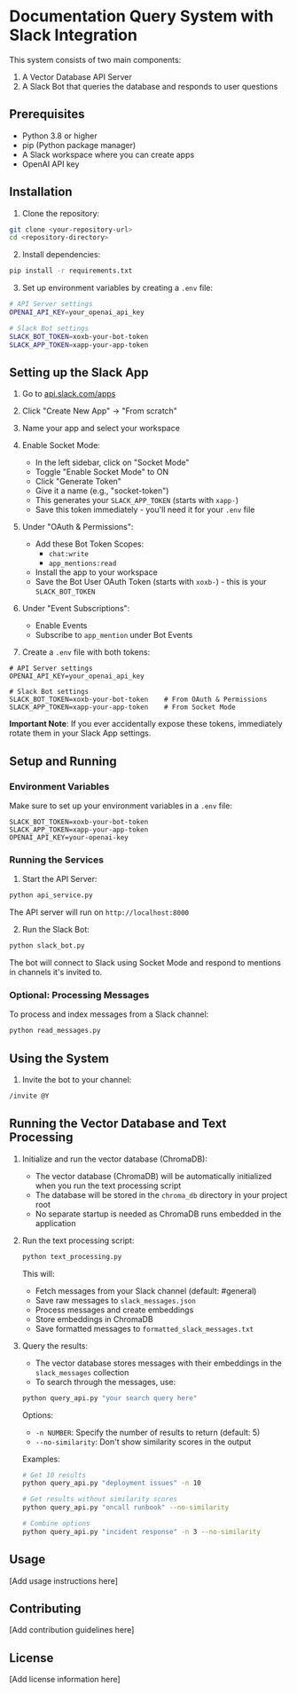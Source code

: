 # Documentation Query System with Slack Integration

This system consists of two main components:
1. A Vector Database API Server
2. A Slack Bot that queries the database and responds to user questions

## Prerequisites

- Python 3.8 or higher
- pip (Python package manager)
- A Slack workspace where you can create apps
- OpenAI API key

## Installation

1. Clone the repository:
```bash
git clone <your-repository-url>
cd <repository-directory>
```

2. Install dependencies:
```bash
pip install -r requirements.txt
```

3. Set up environment variables by creating a `.env` file:
```bash
# API Server settings
OPENAI_API_KEY=your_openai_api_key

# Slack Bot settings
SLACK_BOT_TOKEN=xoxb-your-bot-token
SLACK_APP_TOKEN=xapp-your-app-token
```

## Setting up the Slack App

1. Go to [api.slack.com/apps](https://api.slack.com/apps)
2. Click "Create New App" → "From scratch"
3. Name your app and select your workspace

4. Enable Socket Mode:
   - In the left sidebar, click on "Socket Mode"
   - Toggle "Enable Socket Mode" to ON
   - Click "Generate Token"
   - Give it a name (e.g., "socket-token")
   - This generates your `SLACK_APP_TOKEN` (starts with `xapp-`)
   - Save this token immediately - you'll need it for your `.env` file

5. Under "OAuth & Permissions":
   - Add these Bot Token Scopes:
     - `chat:write`
     - `app_mentions:read`
   - Install the app to your workspace
   - Save the Bot User OAuth Token (starts with `xoxb-`) - this is your `SLACK_BOT_TOKEN`

6. Under "Event Subscriptions":
   - Enable Events
   - Subscribe to `app_mention` under Bot Events

7. Create a `.env` file with both tokens:
```env
# API Server settings
OPENAI_API_KEY=your_openai_api_key

# Slack Bot settings
SLACK_BOT_TOKEN=xoxb-your-bot-token    # From OAuth & Permissions
SLACK_APP_TOKEN=xapp-your-app-token    # From Socket Mode
```

**Important Note**: If you ever accidentally expose these tokens, immediately rotate them in your Slack App settings.

## Setup and Running

### Environment Variables
Make sure to set up your environment variables in a `.env` file:
```env
SLACK_BOT_TOKEN=xoxb-your-bot-token
SLACK_APP_TOKEN=xapp-your-app-token
OPENAI_API_KEY=your-openai-key
```

### Running the Services

1. Start the API Server:
```bash
python api_service.py
```
The API server will run on `http://localhost:8000`

2. Run the Slack Bot:
```bash
python slack_bot.py
```

The bot will connect to Slack using Socket Mode and respond to mentions in channels it's invited to.

### Optional: Processing Messages
To process and index messages from a Slack channel:
```bash
python read_messages.py
```

## Using the System

1. Invite the bot to your channel:
```bash
/invite @Y
```

## Running the Vector Database and Text Processing

1. Initialize and run the vector database (ChromaDB):
   - The vector database (ChromaDB) will be automatically initialized when you run the text processing script
   - The database will be stored in the `chroma_db` directory in your project root
   - No separate startup is needed as ChromaDB runs embedded in the application

2. Run the text processing script:
   ```bash
   python text_processing.py
   ```
   This will:
   - Fetch messages from your Slack channel (default: #general)
   - Save raw messages to `slack_messages.json`
   - Process messages and create embeddings
   - Store embeddings in ChromaDB
   - Save formatted messages to `formatted_slack_messages.txt`

3. Query the results:
   - The vector database stores messages with their embeddings in the `slack_messages` collection
   - To search through the messages, use:
   ```bash
   python query_api.py "your search query here"
   ```
   
   Options:
   - `-n NUMBER`: Specify the number of results to return (default: 5)
   - `--no-similarity`: Don't show similarity scores in the output
   
   Examples:
   ```bash
   # Get 10 results
   python query_api.py "deployment issues" -n 10
   
   # Get results without similarity scores
   python query_api.py "oncall runbook" --no-similarity
   
   # Combine options
   python query_api.py "incident response" -n 3 --no-similarity
   ```

## Usage

[Add usage instructions here]

## Contributing

[Add contribution guidelines here]

## License

[Add license information here] 